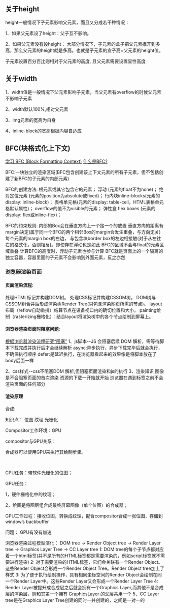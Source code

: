 ## 关于height
height一般情况下子元素影响父元素，而且又分成若干种情况：

1、如果父元素设了height：父子互不影响。

2、如果父元素没有设height：
大部分情况下，子元素的盒子把父元素撑开到多高，那么父元素的height就是多高。也就是子元素的盒子高=父元素的height值。

子元素设置百分百比则相对于父元素的高度, 且父元素需要设置显性高度


## 关于width
1、width值是一般情况下父元素影响子元素，当父元素有overflow的时候父元素不影响子元素

2、width默认100%,相对父元素

3、img元素的宽高为自身

4、inline-block的宽高根据内容自适应

## BFC(块格式化上下文)
[学习 BFC (Block Formatting Context)](https://juejin.cn/post/6844903495108132877#heading-17)
[什么是BFC?](https://juejin.cn/post/6844903544726749198)

BFC:一块独立的渲染区域(BFC包含创建该上下文元素的所有子元素，但不包括创建了新BFC的子元素的内部元素)

BFC的创建方法:
根元素或其它包含它的元素；
浮动 (元素的float不为none)；
绝对定位元素 (元素的position为absolute或fixed)；
行内块inline-blocks(元素的 display: inline-block)；
表格单元格(元素的display: table-cell，HTML表格单元格默认属性)；
overflow的值不为visible的元素；
弹性盒 flex boxes (元素的display: flex或inline-flex)；

BFC的约束规则:
内部的Box会在垂直方向上一个接一个的放置
垂直方向的距离有margin决定(属于同一个BFC的两个相邻Box的margin会发生重叠，与方向无关)
每个元素的margin box的左边， 与包含块border box的左边相接触(对于从左往右的格式化，否则相反)。即使存在浮动也是如此
BFC的区域不会与float的元素区域重叠
计算BFC的高度时，浮动子元素也参与计算
BFC就是页面上的一个隔离的独立容器，容器里面的子元素不会影响到外面元素，反之亦然

### 浏览器渲染页面
#### 页面渲染流程:
处理HTML标记并构建DOM树。
处理CSS标记并构建CSSOM树。
DOM树与CSSOM树合并后形成渲染树Render Tree(只包含渲染网页所需的节点)。
layout布局（reflow自动重排）结算节点在设备视口内的确切位置和大小。
painting绘制（rasterizing栅格化）：结合layout将渲染树中的各个节点绘制到屏幕上。

#### 浏览器渲染页面时阻塞问题:
[根据浏览器渲染流程研究“阻塞”](https://juejin.cn/post/6844903881248522254#heading-0)
1、js脚本--JS 会阻塞后续 DOM 解析，需等待脚本下载完成并执行后才会继续解析
async:异步执行，异步下载完毕后就会执行，不确保执行顺序
defer:是延迟执行，在浏览器看起来的效果像是将脚本放在了body后面一样

2、css样式--css不阻塞DOM 解析,但阻塞页面渲染和js的执行
3、渲染知识
图像是不会阻塞页面的首次渲染
资源的下载一开始就开始 
浏览器在遇到<body>标签之前不会渲染页面的任何部分

#### 渲染原理
合成:

知识点：
位图
纹理
光栅化

Compositor工作环境：GPU

compositor与GPU关系：

合成器可以使用GPU来执行其绘制步骤。

​

CPU任务：带软件光栅化的位图；

GPU任务：

1，硬件栅格化中的纹理；

2，绘画是将图层组合成最终屏幕图像（单个位图）的合成器；

GPU工作过程：接收位图，转换成纹理，配合compositor合成一张位图，存储到window’s backbuffer

问题：
GPU有没有加速

浏览器渲染过程模型演化：
DOM tree -> Render Object tree -> Render Layer tree -> Graphics Layer Tree -> CC Layer tree
1: DOM tree的每个子节点都对应着一个html标签(并不是所有的HTML标签都是需要渲染的，例如script标签就不需要进行渲染)
2: 对于需要渲染的HTML标签，它们会关联有一个Render Object。这些Render Object会形成一个Render Object Tree。Render Object tree加上了样式
3: 为了便于执行绘制操作，具有相同坐标空间的Render Object会绘制在同一个Render Layer中。这些Render Layer又会形成一个Render Layer Tree
4: Render Layer被提升成合成层之后就会拥有一个Graphics Layer,而其他不是合成层的渲染层，则和其第一个拥有 GraphicsLayer 的父层共用一个
5、CC Layer tree是在Graphics Layer Tree创建的同时一并创建的，之间是一对一的